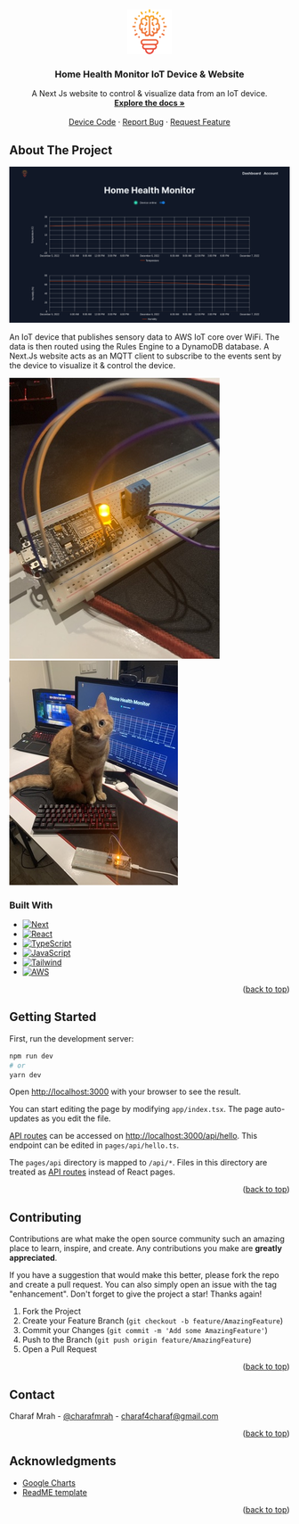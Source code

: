 <a name="readme-top"></a>

<!-- PROJECT LOGO -->
<br />
<div align="center">
  <a href="https://github.com/charafmrah/home-health-monitor">
    <img src="public/logo.svg" alt="Logo" width="80" height="80">
  </a>

 <h3 align="center">Home Health Monitor IoT Device & Website</h3>

  <p align="center">
    A Next Js website to control & visualize data from an IoT device.
    <br />
    <a href="https://github.com/charafmrah/home-health-monitor"><strong>Explore the docs »</strong></a>
    <br />
    <br />
    <a href="https://github.com/charafmrah/home-health-monitor-device">Device Code</a>
    ·
    <a href="https://github.com/charafmrah/home-health-monitor/issues">Report Bug</a>
    ·
    <a href="https://github.com/charafmrah/home-health-monitor/issues">Request Feature</a>
  </p>
</div>

<!-- ABOUT THE PROJECT -->

## About The Project

![Home Health Monitor Screen Shot][product-screenshot]

An IoT device that publishes sensory data to AWS IoT core over WiFi. The data is then routed using the   Rules Engine to a DynamoDB database. A Next.Js website acts as an MQTT client to subscribe to the events sent by the device to visualize it & control the device.

![](img1.jpg)![](img2.jpg)


### Built With

- [![Next][next.js]][next-url]
- [![React][react.js]][react-url]
- [![TypeScript][typescript]][typescript-url]
- [![JavaScript][javascript]][javascript-url]
- [![Tailwind][tailwindcss.com]][tailwind-url]
- [![AWS][aws]][aws-url] 

<p align="right">(<a href="#readme-top">back to top</a>)</p>

<!-- GETTING STARTED -->

## Getting Started

First, run the development server:

```bash
npm run dev
# or
yarn dev
```

Open [http://localhost:3000](http://localhost:3000) with your browser to see the result.

You can start editing the page by modifying `app/index.tsx`. The page auto-updates as you edit the file.

[API routes](https://nextjs.org/docs/api-routes/introduction) can be accessed on [http://localhost:3000/api/hello](http://localhost:3000/api/hello). This endpoint can be edited in `pages/api/hello.ts`.

The `pages/api` directory is mapped to `/api/*`. Files in this directory are treated as [API routes](https://nextjs.org/docs/api-routes/introduction) instead of React pages.

<p align="right">(<a href="#readme-top">back to top</a>)</p>

<!-- CONTRIBUTING -->

## Contributing

Contributions are what make the open source community such an amazing place to learn, inspire, and create. Any contributions you make are **greatly appreciated**.

If you have a suggestion that would make this better, please fork the repo and create a pull request. You can also simply open an issue with the tag "enhancement".
Don't forget to give the project a star! Thanks again!

1. Fork the Project
2. Create your Feature Branch (`git checkout -b feature/AmazingFeature`)
3. Commit your Changes (`git commit -m 'Add some AmazingFeature'`)
4. Push to the Branch (`git push origin feature/AmazingFeature`)
5. Open a Pull Request

<p align="right">(<a href="#readme-top">back to top</a>)</p>

<!-- CONTACT -->

## Contact

Charaf Mrah - [@charafmrah](https://twitter.com/charafmrah) - charaf4charaf@gmail.com

<p align="right">(<a href="#readme-top">back to top</a>)</p>

<!-- ACKNOWLEDGMENTS -->

## Acknowledgments

- [Google Charts](https://developers.google.com/chart/interactive/docs)
- [ReadME template](https://github.com/othneildrew/Best-README-Template)

<p align="right">(<a href="#readme-top">back to top</a>)</p>

<!-- MARKDOWN LINKS & IMAGES -->
<!-- https://www.markdownguide.org/basic-syntax/#reference-style-links -->

[license-shield]: https://img.shields.io/github/license/charafmrah/home-health-monitor.svg?style=for-the-badge
[license-url]: https://github.com/charafmrah/home-health-monitor/LICENSE.txt
[linkedin-shield]: https://img.shields.io/badge/-LinkedIn-black.svg?style=for-the-badge&logo=linkedin&colorB=555
[linkedin-url]: https://linkedin.com/in/charafmrah
[product-screenshot]: screenshot.png
[next.js]: https://img.shields.io/badge/next.js-000000?style=for-the-badge&logo=nextdotjs&logoColor=white
[next-url]: https://nextjs.org/
[react.js]: https://img.shields.io/badge/React-20232A?style=for-the-badge&logo=react&logoColor=61DAFB
[react-url]: https://reactjs.org/
[tailwindcss.com]: https://img.shields.io/badge/Tailwind-563D7C?style=for-the-badge&logo=tailwindcss&logoColor=white
[tailwind-url]: https://tailwindcss.com
[javascript]: https://img.shields.io/badge/JavaScript-f7df1e?style=for-the-badge&logo=javascript&logoColor=black
[javascript-url]: https://javascript.com
[typescript]: https://img.shields.io/badge/TypeScript-007ACC?style=for-the-badge&logo=typescript&logoColor=white
[typescript-url]: https://www.typescriptlang.org/
[aws]: https://img.shields.io/badge/Amazon%20AWS-232F3E?style=for-the-badge&logo=amazonaws&logoColor=white
[aws-url]: https://aws.amazon.com/
